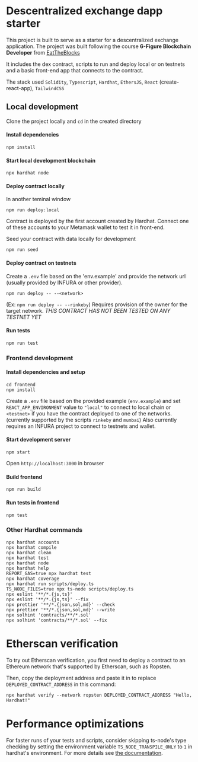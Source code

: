 # Descentralized exchange dapp starter

This project is built to serve as a starter for a descentralized exchange application. The project was built following the course **6-Figure Blockchain Developer**
from [EatTheBlocks](https://eattheblocks.com)

It includes the dex contract, scripts to run and deploy local or on testnets and a basic front-end app that connects to the contract.

The stack used `Solidity`, `Typescript`, `Hardhat`, `EthersJS`, `React` (create-react-app), `TailwindCSS`

## Local development

Clone the project locally and `cd` in the created directory


#### Install dependencies
```
npm install
```

#### Start local development blockchain
```
npx hardhat node

```

#### Deploy contract locally
In another teminal window
```
npm run deploy:local
```
Contract is deployed by the first account created by Hardhat. Connect one of these accounts to your Metamask wallet to test it in front-end.

Seed your contract with data locally for development
```
npm run seed
```

#### Deploy contract on testnets

Create a `.env` file based on the 'env.example' and provide the network url
(usually provided by INFURA or other provider).

```
npm run deploy -- --<network>
```
(Ex: `npm run deploy -- --rinkeby`)
Requires provision of the owner for the target network.
*THIS CONTRACT HAS NOT BEEN TESTED ON ANY TESTNET YET*

#### Run tests
```
npm run test
```

### Frontend development

#### Install dependencies and setup
```
cd frontend
npm install
```

Create a `.env` file based on the provided example (`env.example`) and set `REACT_APP_ENVIRONMENT` value to `"local"` to connect to local chain or `<testnet>` if you have the contract deployed to one of the networks. (currently supported by the scripts `rinkeby` and `mumbai`)
Also currently requires an INFURA project to connect to testnets and wallet.


#### Start development server
```
npm start
```
Open `http://localhost:3000` in browser


#### Build frontend
```
npm run build
```

#### Run tests in frontend
```
npm test
```

### Other Hardhat commands

```shell
npx hardhat accounts
npx hardhat compile
npx hardhat clean
npx hardhat test
npx hardhat node
npx hardhat help
REPORT_GAS=true npx hardhat test
npx hardhat coverage
npx hardhat run scripts/deploy.ts
TS_NODE_FILES=true npx ts-node scripts/deploy.ts
npx eslint '**/*.{js,ts}'
npx eslint '**/*.{js,ts}' --fix
npx prettier '**/*.{json,sol,md}' --check
npx prettier '**/*.{json,sol,md}' --write
npx solhint 'contracts/**/*.sol'
npx solhint 'contracts/**/*.sol' --fix
```

# Etherscan verification

To try out Etherscan verification, you first need to deploy a contract to an Ethereum network that's supported by Etherscan, such as Ropsten.

Then, copy the deployment address and paste it in to replace `DEPLOYED_CONTRACT_ADDRESS` in this command:

```shell
npx hardhat verify --network ropsten DEPLOYED_CONTRACT_ADDRESS "Hello, Hardhat!"
```

# Performance optimizations

For faster runs of your tests and scripts, consider skipping ts-node's type checking by setting the environment variable `TS_NODE_TRANSPILE_ONLY` to `1` in hardhat's environment. For more details see [the documentation](https://hardhat.org/guides/typescript.html#performance-optimizations).
